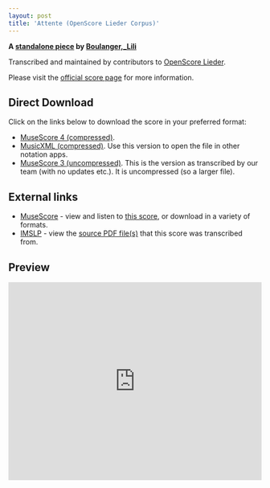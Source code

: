 ```yaml
---
layout: post
title: 'Attente (OpenScore Lieder Corpus)'
---
```


__A [standalone piece](https://fourscoreandmore.org/openscore/lieder/Boulanger,_Lili/_/) by [Boulanger,_Lili](https://fourscoreandmore.org/openscore/lieder/Boulanger,_Lili)__

Transcribed and maintained by contributors to [OpenScore Lieder].

Please visit the [official score page] for more information.

[official score page]: https://musescore.com/openscore-lieder-corpus/scores/5983850
[OpenScore Lieder]: https://musescore.com/openscore-lieder-corpus

## Direct Download

Click on the links below to download the score in your preferred format:
- [MuseScore 4 (compressed)](https://github.com/openscore/lieder/blob/main/scores/Boulanger,_Lili/_/Attente/lc5983850.mscz?raw=true).
- [MusicXML (compressed)](https://github.com/openscore/lieder/blob/main/scores/Boulanger,_Lili/_/Attente/lc5983850.mxl?raw=true). Use this version to open the file in other notation apps.
- [MuseScore 3 (uncompressed)](https://github.com/openscore/lieder/blob/main/scores/Boulanger,_Lili/_/Attente/lc5983850.mscx?raw=true). This is the version as transcribed by our team (with no updates etc.). It is uncompressed (so a larger file).

## External links

- [MuseScore] - view and listen to [this score][MuseScore], or download in a variety of formats.
- [IMSLP] - view the [source PDF file(s)][IMSLP] that this score was transcribed from.

[MuseScore]: https://musescore.com/score/5983850
[IMSLP]: https://imslp.org/wiki/Special:ReverseLookup/435483

## Preview

<iframe width="100%" height="394" src="https://musescore.com/openscore-lieder-corpus/scores/5983850/embed" frameborder="0" allowfullscreen allow="autoplay; fullscreen"></iframe>
